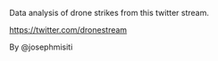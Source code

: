 
Data analysis of drone strikes from this twitter stream.

https://twitter.com/dronestream

By @josephmisiti